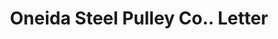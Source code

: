 ---
doi: 10.7916/D8MW3V76
date_other: '1901'
date_other_textual: '1901'
form: correspondence
genre:
- Letters (correspondence)
name:
- Oneida Steel Pulley Co.
object_in_context_url: https://biggert.cul.columbia.edu/items/view/ave_biggert_01180
subject_hierarchical_geographic:
- Oneida, New York, United States
subject_name:
- Oneida Steel Pulley Co.
title: Oneida Steel Pulley Co.. Letter
sort_title: Oneida Steel Pulley Co.. Letter
call_number: ave_biggert_01180
coordinates:
- 43.085,-75.65333333333334
pid: ave_biggert_01180
identifiers: ave_biggert_01180
thumbnail: https://derivativo-3.library.columbia.edu/iiif/2/ldpd:343456/full/!256,256/0/native.jpg
permalink: "/items/ave_biggert_01180/"
layout: iiif-image-page
---